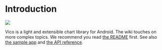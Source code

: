 # Introduction

![](https://raw.githubusercontent.com/patrykandpatryk/vico/master/cover.png)

Vico is a light and extensible chart library for Android. The wiki touches on more complex topics.
We recommend you read [the README](https://github.com/patrykandpatryk/vico#readme) first.
See also [the sample app](https://github.com/patrykandpatryk/vico/tree/master/sample) and
[the API reference](https://patrykandpatryk.com/vico/api).
